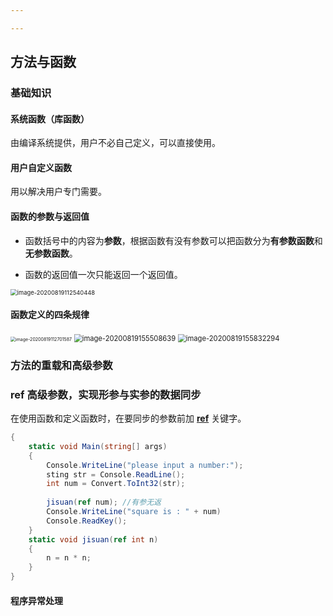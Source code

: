 ```yaml
---

---
```


## 方法与函数

### 基础知识

#### 系统函数（库函数）

由编译系统提供，用户不必自己定义，可以直接使用。

#### 用户自定义函数

用以解决用户专门需要。

#### 函数的参数与返回值

- 函数括号中的内容为**参数**，根据函数有没有参数可以把函数分为**有参数函数**和**无参数函数**。

- 函数的返回值一次只能返回一个返回值。

<img src="Untitled.assets/image-20200819112540448.png" alt="image-20200819112540448" style="zoom: 67%;" />



#### 函数定义的四条规律

<img src="Untitled.assets/image-20200819112701587.png" alt="image-20200819112701587" style="zoom:50%;" />



<img src="Untitled.assets/image-20200819155508639.png" alt="image-20200819155508639" style="zoom: 80%;" />



<img src="Untitled.assets/image-20200819155832294.png" alt="image-20200819155832294" style="zoom:80%;" />





### 方法的重载和高级参数



#### 

### ref 高级参数，实现形参与实参的数据同步

在使用函数和定义函数时，在要同步的参数前加 <u>**ref**</u> 关键字。


```c#
{
	static void Main(string[] args)
	{
		Console.WriteLine("please input a number:");
		sting str = Console.ReadLine();
		int num = Convert.ToInt32(str);
	
		jisuan(ref num); //有参无返
		Console.WriteLine("square is : " + num)
		Console.ReadKey();
	}
	static void jisuan(ref int n)
	{
		n = n * n;
	}
}
```





#### 程序异常处理

